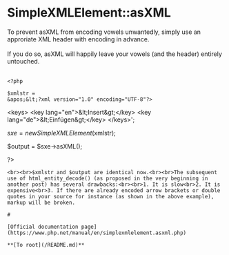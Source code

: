 # SimpleXMLElement::asXML



To prevent asXML from encoding vowels unwantedly, simply use an approriate XML header with encoding in advance.<br><br>If you do so, asXML will happily leave your vowels (and the header) entirely untouched.<br><br>

```
<?php

$xmlstr =
&apos;&lt;?xml version="1.0" encoding="UTF-8"?>
```

&lt;keys&gt;
  &lt;key lang="en"&gt;&amp;lt;Insert&amp;gt;&lt;/key&gt;
  &lt;key lang="de"&gt;&amp;lt;Einf&#xFC;gen&amp;gt;&lt;/key&gt;
&lt;/keys&gt;&apos;;

$sxe = new SimpleXMLElement($xmlstr);

$output = $sxe-&gt;asXML();

?>
```
<br><br>$xmlstr and $output are identical now.<br><br>The subsequent use of html_entity_decode() (as proposed in the very beginning in another post) has several drawbacks:<br><br>1. It is slow<br>2. It is expensive<br>3. If there are already encoded arrow brackets or double quotes in your source for instance (as shown in the above example), markup will be broken.  

#

[Official documentation page](https://www.php.net/manual/en/simplexmlelement.asxml.php)

**[To root](/README.md)**